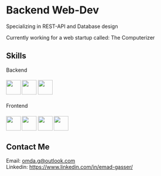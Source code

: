 # Backend Web-Dev

Specializing in REST-API and Database design  

Currently working for a web startup called: The Computerizer




<h2>Skills</h2>
<label for="Back">Backend</label>
<h4 id="Back">
<img width ='40px' unselectable='True' src ='https://raw.githubusercontent.com/rahulbanerjee26/githubAboutMeGenerator/main/icons/python.svg'> 
<img width ='40px' unselectable='True' src ='https://raw.githubusercontent.com/rahulbanerjee26/githubAboutMeGenerator/main/icons/django.svg'>
<img width ='40px' unselectable='True' src ='https://raw.githubusercontent.com/rahulbanerjee26/githubAboutMeGenerator/main/icons/postgresql.svg'>
</h4>  

<label for="Front">Frontend</label>
<h4 id="Front">
<img width ='40px' unselectable='True' src ='https://raw.githubusercontent.com/rahulbanerjee26/githubAboutMeGenerator/main/icons/html.svg'>
<img width ='40px' unselectable='True' src ='https://raw.githubusercontent.com/rahulbanerjee26/githubAboutMeGenerator/main/icons/javascript.svg'> 
<img width ='40px' unselectable='True' src ='https://raw.githubusercontent.com/rahulbanerjee26/githubAboutMeGenerator/main/icons/css.svg'>
<img width ='40px' unselectable='True' src ='https://raw.githubusercontent.com/rahulbanerjee26/githubAboutMeGenerator/main/icons/bootstrap.svg'>
</h4>



## Contact Me

Email: <omda.g@outlook.com>  
Linkedin: <https://www.linkedin.com/in/emad-gasser/>

